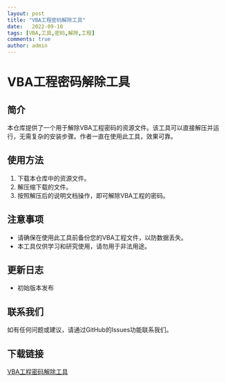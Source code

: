 ```yaml
---
layout: post
title: "VBA工程密码解除工具"
date:   2022-09-10
tags: [VBA,工具,密码,解除,工程]
comments: true
author: admin
---
```

# VBA工程密码解除工具

## 简介

本仓库提供了一个用于解除VBA工程密码的资源文件。该工具可以直接解压并运行，无需复杂的安装步骤。作者一直在使用此工具，效果可靠。

## 使用方法

1. 下载本仓库中的资源文件。
2. 解压缩下载的文件。
3. 按照解压后的说明文档操作，即可解除VBA工程的密码。

## 注意事项

- 请确保在使用此工具前备份您的VBA工程文件，以防数据丢失。
- 本工具仅供学习和研究使用，请勿用于非法用途。

## 更新日志

- 初始版本发布

## 联系我们

如有任何问题或建议，请通过GitHub的Issues功能联系我们。

## 下载链接

[VBA工程密码解除工具](https://pan.quark.cn/s/de1651ea404d)